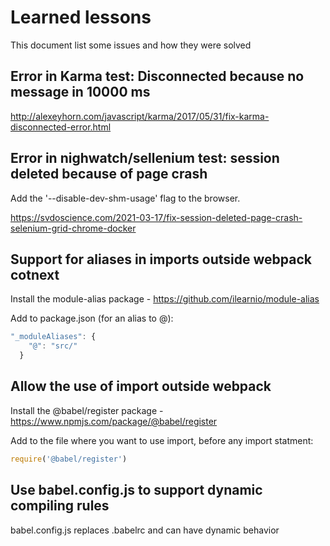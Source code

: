 # Learned lessons

This document list some issues and how they were solved

## Error in Karma test: Disconnected because no message in 10000 ms

http://alexeyhorn.com/javascript/karma/2017/05/31/fix-karma-disconnected-error.html

## Error in nighwatch/sellenium test: session deleted because of page crash

Add the '--disable-dev-shm-usage' flag to the browser.

https://svdoscience.com/2021-03-17/fix-session-deleted-page-crash-selenium-grid-chrome-docker

## Support for aliases in imports outside webpack cotnext

Install the module-alias package - https://github.com/ilearnio/module-alias

Add to package.json (for an alias to @):

```js
"_moduleAliases": {
    "@": "src/"
  }
```

## Allow the use of import outside webpack

Install the @babel/register package - https://www.npmjs.com/package/@babel/register

Add to the file where you want to use import, before any import statment:

```js
require('@babel/register')
```

## Use babel.config.js to support dynamic compiling rules

babel.config.js replaces .babelrc and can have dynamic behavior
